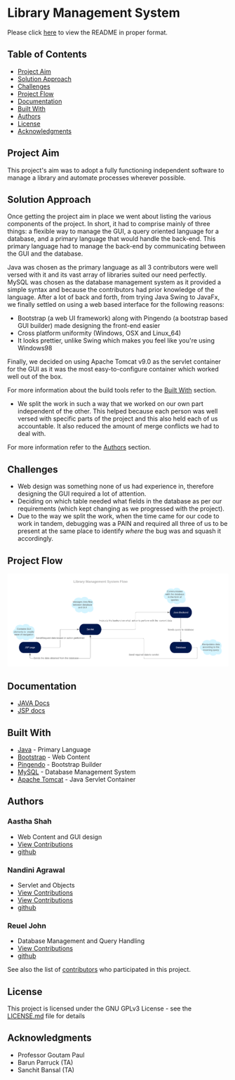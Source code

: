 # Library Management System
Please click [here](https://cs207-ap.github.io/Library-Management-system/) to view the README in proper format.

## Table of Contents

* [Project Aim](#project-aim)
* [Solution Approach](#solution-approach)
* [Challenges](#challenges)
* [Project Flow](#project-flow)
* [Documentation](#documentation)
* [Built With](#built-with)
* [Authors](#authors)
* [License](#license)
* [Acknowledgments](#acknowledgments)

## Project Aim 
This project's aim was to adopt a fully functioning independent software to manage a library and automate processes wherever possible.

## Solution Approach
Once getting the project aim in place we went about listing the various components of the project. In short, it had to comprise mainly of three things: a flexible way to manage the GUI, a query oriented language for a database, and a primary language that would handle the back-end. This primary language had to manage the back-end by communicating between the GUI and the database.

Java was chosen as the primary language as all 3 contributors were well versed with it and its vast array of libraries suited our need perfectly.
MySQL was chosen as the database management system as it provided a simple syntax and because the contributors  had prior knowledge of the language.
After a lot of back and forth, from trying Java Swing to JavaFx, we finally settled on using a web based interface for the following reasons:

* Bootstrap (a web UI framework) along with Pingendo (a bootstrap based GUI builder) made designing the front-end easier
* Cross platform uniformity (Windows, OSX and Linux\_64)
* It looks prettier, unlike Swing which makes you feel like you're using Windows98

Finally, we decided on using Apache Tomcat v9.0 as the servlet container for the GUI as it was the most easy-to-configure container which worked well out of the box.

For more information about the build tools refer to the [Built With](#built-with) section.

* We split the work in such a way that we worked on our own part independent of the other. This helped because each person was well versed with specific parts of the project and this also held each of us accountable. It also reduced the amount of merge conflicts we had to deal with.

For more information refer to the [Authors](#authors) section.

## Challenges

* Web design was something none of us had experience in, therefore designing the GUI required a lot of attention.
* Deciding on which table needed what fields in the database as per our requirements (which kept changing as we progressed with the project).
* Due to the way we split the work, when the time came for our code to work in tandem, debugging was a PAIN and required all three of us to be present at the same place to identify *where* the bug was and squash it accordingly.

## Project Flow

![flow](/docs/flow.png)

## Documentation
* [JAVA Docs](http://htmlpreview.github.com/?https://github.com/CS207-AP/Library-Management-system/blob/master/docs/overview-summary.html)
* [JSP docs](http://htmlpreview.github.com/?https://github.com/CS207-AP/Library-Management-system/blob/master/docs/jspDoc.html)

## Built With

* [Java](https://www.oracle.com/technetwork/java/javase/downloads/jre8-downloads-2133155.html) - Primary Language
* [Bootstrap](http://getbootstrap.com/) - Web Content 
* [Pingendo](https://pingendo.com/) - Bootstrap Builder 
* [MySQL](https://www.mysql.com/) - Database Management System
* [Apache Tomcat](https://tomcat.apache.org/download-90.cgi) - Java Servlet Container

## Authors

### Aastha Shah 
* Web Content and GUI design
* [View Contributions](https://github.com/CS207-AP/Library-Management-system/tree/master/WebContent)
* [github](https://github.com/aastha-shah)

### Nandini Agrawal
* Servlet and Objects
* [View Contributions](https://github.com/CS207-AP/Library-Management-system/tree/master/src/servlet)
* [View Contributions](https://github.com/CS207-AP/Library-Management-system/tree/master/src/objects)
* [github](https://github.com/Nandini18)

### Reuel John 
* Database Management and Query Handling
* [View Contributions](https://github.com/CS207-AP/Library-Management-system/tree/master/src/dao)
* [github](https://github.com/mojoman11)

See also the list of [contributors](https://github.com/CS207-AP/Library-Management-system/graphs/contributors) who participated in this project.

## License

This project is licensed under the GNU GPLv3 License - see the [LICENSE.md](LICENSE.md) file for details

## Acknowledgments

* Professor Goutam Paul
* Barun Parruck (TA)
* Sanchit Bansal (TA)


